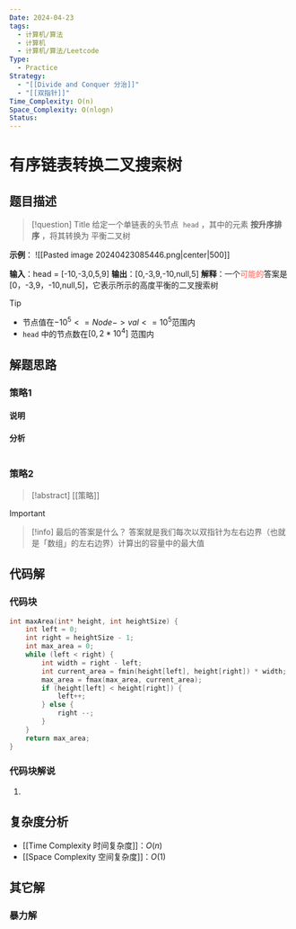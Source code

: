 ```yaml
---
Date: 2024-04-23
tags:
  - 计算机/算法
  - 计算机
  - 计算机/算法/Leetcode
Type:
  - Practice
Strategy:
  - "[[Divide and Conquer 分治]]"
  - "[[双指针]]"
Time_Complexity: O(n)
Space_Complexity: O(nlogn)
Status:
---
```

# 有序链表转换二叉搜索树

## 题目描述

> [!question] Title
> 给定一个单链表的头节点  `head` ，其中的元素 **按升序排序** ，将其转换为 平衡二叉树

**示例**：
![[Pasted image 20240423085446.png|center|500]]

**输入**：head = [-10,-3,0,5,9]
**输出**：[0,-3,9,-10,null,5]
**解释**：一个<font color="#ff5e56">可能的</font>答案是[0，-3,9，-10,null,5]，它表示所示的高度平衡的二叉搜索树

> [!tip] 
> - 节点值在$-10^5<= Node->val<=10^5$范围内
> - `head` 中的节点数在$[0, 2 * 10^4]$ 范围内

## 解题思路

### 策略1
#### 说明



#### 分析

```c

```

### 策略2

> [!abstract] [[策略]]
> 


> [!important]
> 

> [!info] 最后的答案是什么？
> 答案就是我们每次以双指针为左右边界（也就是「数组」的左右边界）计算出的容量中的最大值

## 代码解

### 代码块

```c
int maxArea(int* height, int heightSize) {
    int left = 0;
    int right = heightSize - 1;
    int max_area = 0;
    while (left < right) {
        int width = right - left;
        int current_area = fmin(height[left], height[right]) * width;
        max_area = fmax(max_area, current_area);
        if (height[left] < height[right]) {
            left++;
        } else {
            right --;
        }
    }
    return max_area;
}
```

### 代码块解说

1. 

## 复杂度分析

- [[Time Complexity 时间复杂度]]：$O(n)$
- [[Space Complexity 空间复杂度]]：$O(1)$

## 其它解

### 暴力解